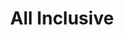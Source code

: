 ---
pid: mx71
title: All Inclusive
location_transcription: Downtown
coordinates: "[-75.168038617109, 39.947516227442]"
zipcode: '19139'
gen_neighborhood: West Philadelphia
neighborhood: Walnut Hill
outside_phl: 
age: '51'
age_range: 50-59
instagram: 
image_file_name: mx_71.jpg
proposal_transcription: |-
  All ethnicities bonded together and represented equally kind of a show of hands and strenth bonded together
  A Common Bond - show of wealth and strength showing true brotherly and sisterly LOVE !
topic: 
topic_summary: 
type: 
keywords_other: 
credit: derrickappa
image_labels: 
twitter: 
facebook: 
permalink: "/monuments/mx71/"
layout: item-page
---